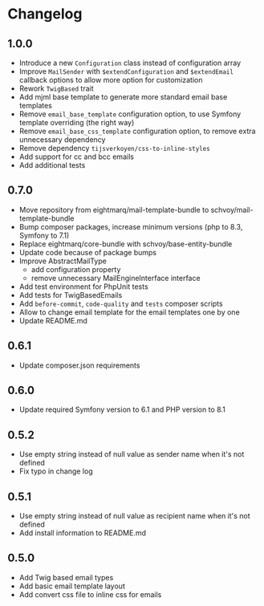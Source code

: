 # Changelog

## 1.0.0

* Introduce a new `Configuration` class instead of configuration array 
* Improve `MailSender` with `$extendConfiguration` and `$extendEmail` callback options to allow more option for customization 
* Rework `TwigBased` trait
* Add mjml base template to generate more standard email base templates
* Remove `email_base_template` configuration option, to use Symfony template overriding (the right way)
* Remove `email_base_css_template` configuration option, to remove extra unnecessary dependency
* Remove dependency `tijsverkoyen/css-to-inline-styles`
* Add support for cc and bcc emails
* Add additional tests

## 0.7.0

* Move repository from eightmarq/mail-template-bundle to schvoy/mail-template-bundle
* Bump composer packages, increase minimum versions (php to 8.3, Symfony to 7.1)
* Replace eightmarq/core-bundle with schvoy/base-entity-bundle
* Update code because of package bumps
* Improve AbstractMailType 
  * add configuration property
  * remove unnecessary MailEngineInterface interface 
* Add test environment for PhpUnit tests
* Add tests for TwigBasedEmails
* Add `before-commit`, `code-quality` and `tests` composer scripts
* Allow to change email template for the email templates one by one
* Update README.md

## 0.6.1

* Update composer.json requirements

## 0.6.0

* Update required Symfony version to 6.1 and PHP version to 8.1

## 0.5.2

* Use empty string instead of null value as sender name when it's not defined
* Fix typo in change log 

## 0.5.1

* Use empty string instead of null value as recipient name when it's not defined
* Add install information to README.md

## 0.5.0

* Add Twig based email types 
* Add basic email template layout 
* Add convert css file to inline css for emails 